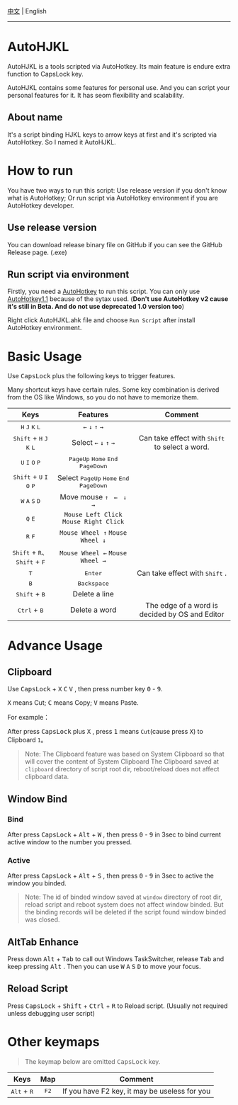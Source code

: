 [中文](README.md) | English

---

# AutoHJKL

AutoHJKL is a tools scripted via AutoHotkey. Its main feature is endure extra function to CapsLock key.

AutoHJKL contains some features for personal use. And you can script your personal features for it. It has seom flexibility and scalability.

## About name

It's a script binding HJKL keys to arrow keys at first and it's scripted via AutoHotkey. So I named it AutoHJKL.

# How to run

You have two ways to run this script: Use release version if you don't know what is AutoHotkey; Or run script via AutoHotkey environment if you are AutoHotkey developer.

## Use release version

You can download release binary file on GitHub if you can see the GitHub Release page. (.exe)

## Run script via environment

Firstly, you need a [AutoHotkey](https://www.autohotkey.com/) to run this script. You can only use [AutoHotkey1.1](https://www.autohotkey.com/download/ahk-install.exe) because of the sytax used. (**Don't use AutoHotkey v2 cause it's still in Beta. And do not use deprecated 1.0 version too**)

Right click AutoHJKL.ahk file and choose `Run Script` after install AutoHotkey environment.

# Basic Usage

Use <kbd>CapsLock</kbd> plus the following keys to trigger features.

Many shortcut keys have certain rules. Some key combination is derived from the OS like Windows, so you do not have to memorize them.

|Keys|Features|Comment|
|:-:|:-:|:-:|
|<kbd>H</kbd> <kbd>J</kbd> <kbd>K</kbd> <kbd>L</kbd>|`←` `↓` `↑` `→`||
|<kbd>Shift</kbd> + <kbd>H</kbd> <kbd>J</kbd> <kbd>K</kbd> <kbd>L</kbd>|Select `←` `↓` `↑` `→`|Can take effect with <kbd>Shift</kbd> to select a word.|
|<kbd>U</kbd> <kbd>I</kbd> <kbd>O</kbd> <kbd>P</kbd>|<kbd>PageUp</kbd> <kbd>Home</kbd> <kbd>End</kbd> <kbd>PageDown</kbd>||
|<kbd>Shift</kbd> + <kbd>U</kbd> <kbd>I</kbd> <kbd>O</kbd> <kbd>P</kbd>|Select <kbd>PageUp</kbd> <kbd>Home</kbd> <kbd>End</kbd> <kbd>PageDown</kbd>||
|<kbd>W</kbd> <kbd>A</kbd> <kbd>S</kbd> <kbd>D</kbd>|Move mouse `↑ ` `← ` `↓`  `→`||
|<kbd>Q</kbd> <kbd>E</kbd>|`Mouse Left Click` `Mouse Right Click`||
|<kbd>R</kbd> <kbd>F</kbd>|`Mouse Wheel ↑` `Mouse Wheel ↓`||
|<kbd>Shift</kbd> + <kbd>R</kbd>、<kbd>Shift</kbd> + <kbd>F</kbd>|`Mouse Wheel ←` `Mouse Wheel →`||
|<kbd>T</kbd>|<kbd>Enter</kbd>|Can take effect with <kbd>Shift</kbd> .|
|<kbd>B</kbd>|<kbd>Backspace</kbd>||
|<kbd>Shift</kbd> + <kbd>B</kbd>|Delete a line||
|<kbd>Ctrl</kbd> + <kbd>B</kbd>|Delete a word|The edge of a word is decided by OS and Editor|

# Advance Usage

## Clipboard

Use <kbd>CapsLock</kbd> + <kbd>X</kbd> <kbd>C</kbd> <kbd>V</kbd> , then press number key <kbd>0</kbd> - <kbd>9</kbd>.

<kbd>X</kbd> means Cut; <kbd>C</kbd> means Copy; <kbd>V</kbd> means Paste.

For example：

After press <kbd>CapsLock</kbd> plus <kbd>X</kbd> , press <kbd>1</kbd> means `Cut`(cause press <kbd>X</kbd>) to Clipboard `1`。

> Note: The Clipboard feature was based on System Clipboard so that will cover the content of System Clipboard
> The Clipboard saved at `clipboard` directory of script root dir, reboot/reload does not affect clipboard data.

## Window Bind

### Bind

After press <kbd>CapsLock</kbd> + <kbd>Alt</kbd> + <kbd>W</kbd> , then press <kbd>0</kbd> - <kbd>9</kbd> in 3sec to bind current active window to the number you pressed.

### Active

After press <kbd>CapsLock</kbd> + <kbd>Alt</kbd> + <kbd>S</kbd> , then press <kbd>0</kbd> - <kbd>9</kbd> in 3sec to active the window you binded.

> Note: The id of binded window saved at `window` directory of root dir, reload script and reboot system does not affect window binded.
> But the binding records will be deleted if the script found window binded was closed.

## AltTab Enhance

Press down <kbd>Alt</kbd> + <kbd>Tab</kbd> to call out Windows TaskSwitcher, release <kbd>Tab</kbd> and keep pressing <kbd>Alt</kbd> . Then you can use <kbd>W</kbd> <kbd>A</kbd> <kbd>S</kbd> <kbd>D</kbd> to move your focus.

## Reload Script

Press <kbd>CapsLock</kbd> + <kbd>Shift</kbd> + <kbd>Ctrl</kbd> + <kbd>R</kbd> to Reload script. (Usually not required unless debugging user script)

# Other keymaps

> The keymap below are omitted <kbd>CapsLock</kbd> key.

|Keys|Map|Comment|
|:-:|:-:|:-:|
|<kbd>Alt</kbd> + <kbd>R</kbd>|<kbd>F2</kbd>|If you have F2 key, it may be useless for you|
